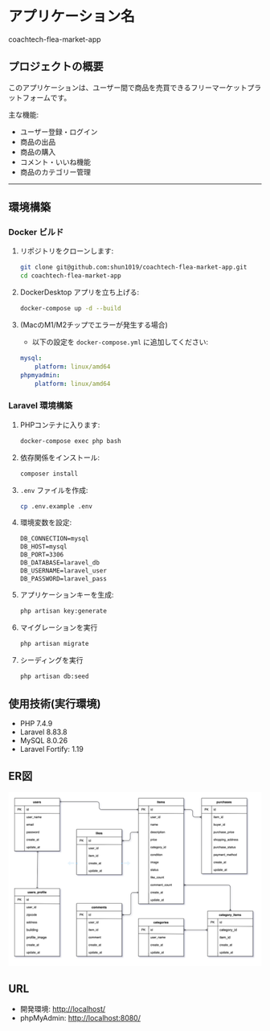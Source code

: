 # アプリケーション名
coachtech-flea-market-app

## プロジェクトの概要
このアプリケーションは、ユーザー間で商品を売買できるフリーマーケットプラットフォームです。

主な機能:
- ユーザー登録・ログイン
- 商品の出品
- 商品の購入
- コメント・いいね機能
- 商品のカテゴリー管理

---
## 環境構築

### Docker ビルド
1. リポジトリをクローンします:
    ```bash
    git clone git@github.com:shun1019/coachtech-flea-market-app.git
    cd coachtech-flea-market-app
    ```

2. DockerDesktop アプリを立ち上げる:
    ```bash
    docker-compose up -d --build
    ```

3. (MacのM1/M2チップでエラーが発生する場合)
   - 以下の設定を `docker-compose.yml` に追加してください:
    ```yaml
    mysql:
        platform: linux/amd64
    phpmyadmin:
        platform: linux/amd64
    ```

### Laravel 環境構築
1. PHPコンテナに入ります:
    ```bash
    docker-compose exec php bash
    ```

2. 依存関係をインストール:
    ```bash
    composer install
    ```

3. `.env` ファイルを作成:
    ```bash
    cp .env.example .env
    ```

4. 環境変数を設定:
    ```text
    DB_CONNECTION=mysql
    DB_HOST=mysql
    DB_PORT=3306
    DB_DATABASE=laravel_db
    DB_USERNAME=laravel_user
    DB_PASSWORD=laravel_pass
    ```

5. アプリケーションキーを生成:
    ```bash
    php artisan key:generate
    ```

6. マイグレーションを実行
    ``` bash
    php artisan migrate
    ```

7. シーディングを実行
    ``` bash
    php artisan db:seed
    ```

## 使用技術(実行環境)
- PHP 7.4.9
- Laravel 8.83.8
- MySQL 8.0.26
- Laravel Fortify: 1.19

## ER図
![alt](erd.png)

## URL
-   開発環境: [http://localhost/](http://localhost/)
-   phpMyAdmin: [http://localhost:8080/](http://localhost:8080/)
